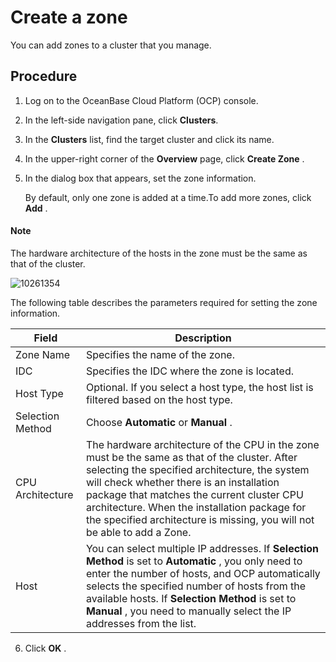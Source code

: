 # Create a zone

You can add zones to a cluster that you manage.

## Procedure

1. Log on to the OceanBase Cloud Platform (OCP) console.

2. In the left-side navigation pane, click **Clusters**.

3. In the **Clusters** list, find the target cluster and click its name.

4. In the upper-right corner of the **Overview** page, click **Create Zone** .

5. In the dialog box that appears, set the zone information.

   By default, only one zone is added at a time.To add more zones, click **Add** .

  <main id="notice" type='explain'>
    <h4>Note</h4>
    <p>The hardware architecture of the hosts in the zone must be the same as that of the cluster.</p>
  </main>

   ![10261354](https://help-static-aliyun-doc.aliyuncs.com/assets/img/en-US/5225306461/p343347.png)

   The following table describes the parameters required for setting the zone information.

   |    **Field**     |                                                                                                                                                                    **Description**                                                                                                                                                                    |
   |------------------|-------------------------------------------------------------------------------------------------------------------------------------------------------------------------------------------------------------------------------------------------------------------------------------------------------------------------------------------------------|
   | Zone Name        | Specifies the name of the zone.       |
   | IDC              | Specifies the IDC where the zone is located.     |
   | Host Type        | Optional.  If you select a host type, the host list is filtered based on the host type.         |
   | Selection Method | Choose **Automatic** or **Manual** .      |
   | CPU Architecture | The hardware architecture of the CPU in the zone must be the same as that of the cluster. After selecting the specified architecture, the system will check whether there is an installation package that matches the current cluster CPU architecture. When the installation package for the specified architecture is missing, you will not be able to add a Zone.  |
   | Host             | You can select multiple IP addresses.  If **Selection Method** is set to **Automatic** , you only need to enter the number of hosts, and OCP automatically selects the specified number of hosts from the available hosts. If **Selection Method** is set to **Manual** , you need to manually select the IP addresses from the list. |

6. Click **OK** .
